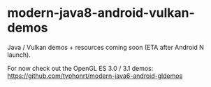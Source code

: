 # modern-java8-android-vulkan-demos
Java / Vulkan demos + resources coming soon (ETA after Android N launch).

For now check out the OpenGL ES 3.0 / 3.1 demos:
https://github.com/typhonrt/modern-java6-android-gldemos

